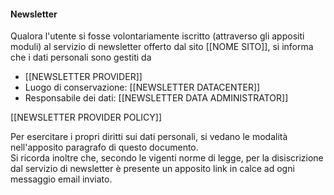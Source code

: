 #### Newsletter
Qualora l'utente si fosse volontariamente iscritto (attraverso gli appositi moduli) 
al servizio di newsletter offerto dal sito [[NOME SITO]], si informa che i dati personali sono gestiti da

* [[NEWSLETTER PROVIDER]]
* Luogo di conservazione: [[NEWSLETTER DATACENTER]]
* Responsabile dei dati: [[NEWSLETTER DATA ADMINISTRATOR]]

[[NEWSLETTER PROVIDER POLICY]]

Per esercitare i propri diritti sui dati personali, si vedano le modalità nell'apposito paragrafo di questo documento.<br>
Si ricorda inoltre che, secondo le vigenti norme di legge, per la disiscrizione dal servizio di newsletter è presente un apposito link in calce ad ogni messaggio email inviato.